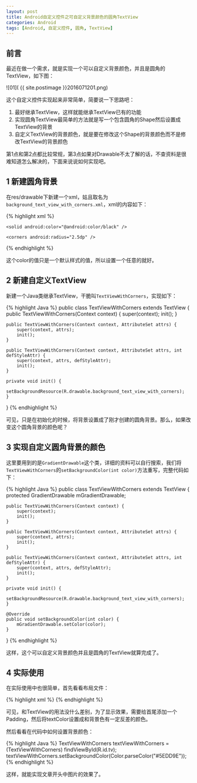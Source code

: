 ```yaml
---
layout: post
title: Android自定义控件之可自定义背景颜色的圆角TextView
categories: Android
tags: [Android, 自定义控件, 圆角, TextView]
---
```


## 前言

最近在做一个需求，就是实现一个可以自定义背景颜色，并且是圆角的TextView，如下图：

![01]( {{ site.postimage }}2016071201.png)

这个自定义控件实现起来非常简单，简要说一下思路吧：

1. 最好继承TextView，这样就能继承TextView已有的功能
2. 实现圆角TextView最简单的方法就是写一个包含圆角的Shape然后设置成TextView的背景
3. 自定义TextView的背景颜色，就是要在修改这个Shape的背景颜色而不是修改TextView的背景颜色

第1点和第2点都比较常规，第3点如果对Drawable不太了解的话，不查资料是很难知道怎么解决的，下面来说说如何实现吧。

## 1 新建圆角背景

在res/drawable下新建一个xml，姑且取名为`background_text_view_with_corners.xml`，xml的内容如下：

{% highlight xml %}
<?xml version="1.0" encoding="utf-8"?>
<shape xmlns:android="http://schemas.android.com/apk/res/android" >

    <solid android:color="@android:color/black" />

    <corners android:radius="2.5dp" />

</shape>
{% endhighlight %}

这个color的值只是一个默认样式的值，所以设置一个任意的就好。

## 2 新建自定义TextView

新建一个Java类继承TextView，干脆叫`TextViewWithCorners`，实现如下：

{% highlight Java %}
public class TextViewWithCorners extends TextView {
    public TextViewWithCorners(Context context) {
        super(context);
        init();
    }

    public TextViewWithCorners(Context context, AttributeSet attrs) {
        super(context, attrs);
        init();
    }

    public TextViewWithCorners(Context context, AttributeSet attrs, int defStyleAttr) {
        super(context, attrs, defStyleAttr);
        init();
    }

    private void init() {
        setBackgroundResource(R.drawable.background_text_view_with_corners);
    }
}
{% endhighlight %}

可见，只是在初始化的时候，将背景设置成了刚才创建的圆角背景。那么，如果改变这个圆角背景的颜色呢？

## 3 实现自定义圆角背景的颜色

这里要用到的是`GradientDrawable`这个类，详细的资料可以自行搜索，我们将`TextViewWithCorners`的`setBackgroundColor(int color)`方法重写，完整代码如下：

{% highlight Java %}
public class TextViewWithCorners extends TextView {
    protected GradientDrawable mGradientDrawable;

    public TextViewWithCorners(Context context) {
        super(context);
        init();
    }

    public TextViewWithCorners(Context context, AttributeSet attrs) {
        super(context, attrs);
        init();
    }

    public TextViewWithCorners(Context context, AttributeSet attrs, int defStyleAttr) {
        super(context, attrs, defStyleAttr);
        init();
    }

    private void init() {
        setBackgroundResource(R.drawable.background_text_view_with_corners);
    }

    @Override
    public void setBackgroundColor(int color) {
        mGradientDrawable.setColor(color);
    }
}
{% endhighlight %}

这样，这个可以自定义背景颜色并且是圆角的TextView就算完成了。

## 4 实际使用

在实际使用中也很简单，首先看看布局文件：

{% highlight xml %}
<TextViewWithCorners
    android:id="@+id/tv"
    android:layout_width="wrap_content"
    android:layout_height="wrap_content"
    android:paddingLeft="4dp"
    android:paddingRight="4dp"
    android:textColor="@android:color/white"
    android:text="可自定义背景颜色的圆角TextView"/>
{% endhighlight %}

可见，和TextView的用法没什么差别，为了显示效果，需要给首尾添加一个Padding，然后将textColor设置成和背景色有一定反差的颜色。

然后看看在代码中如何设置背景颜色：

{% highlight Java %}
TextViewWithCorners textViewWithCorners = (TextViewWithCorners) findViewById(R.id.tv);
textViewWithCorners.setBackgroundColor(Color.parseColor("#5EDD9E"));
{% endhighlight %}

这样，就能实现文章开头中图片的效果了。
